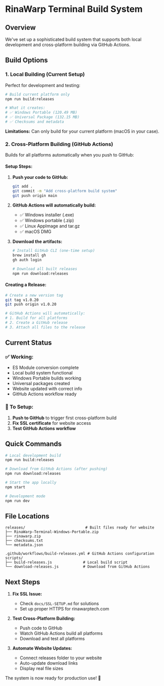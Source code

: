 # RinaWarp Terminal Build System

## Overview
We've set up a sophisticated build system that supports both local development and cross-platform building via GitHub Actions.

## Build Options

### 1. Local Building (Current Setup)
Perfect for development and testing:

```bash
# Build current platform only
npm run build:releases

# What it creates:
# ✅ Windows Portable (120.49 MB)
# ✅ Universal Package (132.15 MB)
# ✅ Checksums and metadata
```

**Limitations:** Can only build for your current platform (macOS in your case).

### 2. Cross-Platform Building (GitHub Actions)
Builds for all platforms automatically when you push to GitHub:

#### Setup Steps:
1. **Push your code to GitHub:**
   ```bash
   git add .
   git commit -m "Add cross-platform build system"
   git push origin main
   ```

2. **GitHub Actions will automatically build:**
   - ✅ Windows installer (.exe)
   - ✅ Windows portable (.zip)
   - ✅ Linux AppImage and tar.gz
   - ✅ macOS DMG

3. **Download the artifacts:**
   ```bash
   # Install GitHub CLI (one-time setup)
   brew install gh
   gh auth login
   
   # Download all built releases
   npm run download:releases
   ```

#### Creating a Release:
```bash
# Create a new version tag
git tag v1.0.20
git push origin v1.0.20

# GitHub Actions will automatically:
# 1. Build for all platforms
# 2. Create a GitHub release
# 3. Attach all files to the release
```

## Current Status

### ✅ Working:
- ES Module conversion complete
- Local build system functional
- Windows Portable builds working
- Universal packages created
- Website updated with correct info
- GitHub Actions workflow ready

### 🔄 To Setup:
1. **Push to GitHub** to trigger first cross-platform build
2. **Fix SSL certificate** for website access
3. **Test GitHub Actions workflow**

## Quick Commands

```bash
# Local development build
npm run build:releases

# Download from GitHub Actions (after pushing)
npm run download:releases

# Start the app locally
npm start

# Development mode
npm run dev
```

## File Locations

```
releases/                           # Built files ready for website
├── RinaWarp-Terminal-Windows-Portable.zip
├── rinawarp.zip
├── checksums.txt
└── metadata.json

.github/workflows/build-releases.yml # GitHub Actions configuration
scripts/
├── build-releases.js              # Local build script
└── download-releases.js           # Download from GitHub Actions
```

## Next Steps

1. **Fix SSL Issue:**
   - Check `docs/SSL-SETUP.md` for solutions
   - Set up proper HTTPS for rinawarptech.com

2. **Test Cross-Platform Building:**
   - Push code to GitHub
   - Watch GitHub Actions build all platforms
   - Download and test all platforms

3. **Automate Website Updates:**
   - Connect releases folder to your website
   - Auto-update download links
   - Display real file sizes

The system is now ready for production use! 🚀
